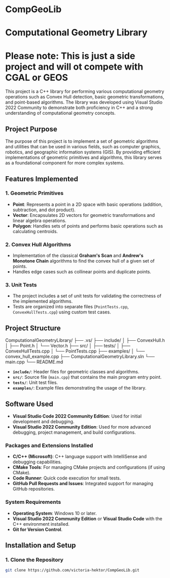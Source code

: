 # CompGeoLib
# Computational Geometry Library
# Please note: This is just a side project and will ot compete with CGAL or GEOS

This project is a C++ library for performing various computational geometry operations such as Convex Hull detection, basic geometric transformations, and point-based algorithms. The library was developed using Visual Studio 2022 Community to demonstrate both proficiency in C++ and a strong understanding of computational geometry concepts.

## **Project Purpose**
The purpose of this project is to implement a set of geometric algorithms and utilities that can be used in various fields, such as computer graphics, robotics, and geographic information systems (GIS). By providing efficient implementations of geometric primitives and algorithms, this library serves as a foundational component for more complex systems.

## **Features Implemented**
### 1. **Geometric Primitives**
- **Point**: Represents a point in a 2D space with basic operations (addition, subtraction, and dot product).
- **Vector**: Encapsulates 2D vectors for geometric transformations and linear algebra operations.
- **Polygon**: Handles sets of points and performs basic operations such as calculating centroids.

### 2. **Convex Hull Algorithms**
- Implementation of the classical **Graham's Scan** and **Andrew's Monotone Chain** algorithms to find the convex hull of a given set of points.
- Handles edge cases such as collinear points and duplicate points.

### 3. **Unit Tests**
- The project includes a set of unit tests for validating the correctness of the implemented algorithms.
- Tests are organized into separate files (`PointTests.cpp`, `ConvexHullTests.cpp`) using custom test cases.

## **Project Structure**
ComputationalGeometryLibrary/ ├── .vs/ 
  ├── include/ │ ├── ConvexHull.h │ ├── Point.h │ └── Vector.h 
  ├── src/ │ 
  ├── tests/ │ ├── ConvexHullTests.cpp │ └── PointTests.cpp 
  ├── examples/ │ └── convex_hull_example.cpp ├── ComputationalGeometryLibrary.sln 
└── main.cpp 
└── README.md


- **`include/`**: Header files for geometric classes and algorithms.
- **`src/`**: Source file (`main.cpp`) that contains the main program entry point.
- **`tests/`**: Unit test files.
- **`examples/`**: Example files demonstrating the usage of the library.

## **Software Used**
- **Visual Studio Code 2022 Community Edition**: Used for initial development and debugging.
- **Visual Studio 2022 Community Edition**: Used for more advanced debugging, project management, and build configurations.

### **Packages and Extensions Installed**
- **C/C++ (Microsoft)**: C++ language support with IntelliSense and debugging capabilities.
- **CMake Tools**: For managing CMake projects and configurations (if using CMake).
- **Code Runner**: Quick code execution for small tests.
- **GitHub Pull Requests and Issues**: Integrated support for managing GitHub repositories.

### **System Requirements**
- **Operating System**: Windows 10 or later.
- **Visual Studio 2022 Community Edition** or **Visual Studio Code** with the C++ environment installed.
- **Git for Version Control**.

## **Installation and Setup**
### **1. Clone the Repository**
```bash
git clone https://github.com/victoria-hektor/CompGeoLib.git

